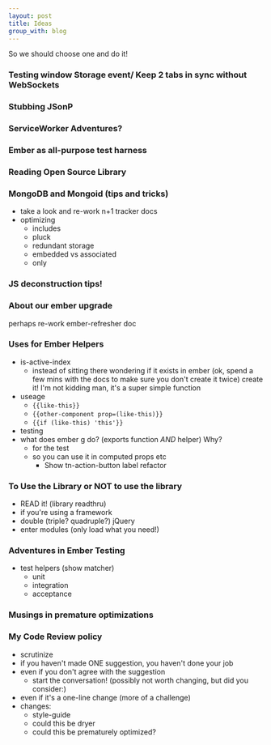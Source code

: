 ```yaml
---
layout: post
title: Ideas
group_with: blog
---
```


So we should choose one and do it!

### Testing window Storage event/ Keep 2 tabs in sync without WebSockets

### Stubbing JSonP

### ServiceWorker Adventures?

### Ember as all-purpose test harness

### Reading Open Source Library

### MongoDB and Mongoid (tips and tricks)
- take a look and re-work n+1 tracker docs
- optimizing
  + includes
  + pluck
  + redundant storage
  + embedded vs associated
  + only

### JS deconstruction tips!

### About our ember upgrade
perhaps re-work ember-refresher doc

### Uses for Ember Helpers
- is-active-index
  + instead of sitting there wondering if it exists in ember (ok, spend a few mins with the docs to make sure you don't create it twice) create it! I'm not kidding man, it's a super simple function
- useage 
  + `{{like-this}}` 
  + `{{other-component prop=(like-this)}}`
  + `{{if (like-this) 'this'}}`
- testing
- what does ember g do? (exports function _AND_ helper) Why?
  + for the test
  + so you can use it in computed props etc
    * Show tn-action-button label refactor

### To Use the Library or NOT to use the library
- READ it! (library readthru)
- if you're using a framework
- double (triple? quadruple?) jQuery
- enter modules (only load what you need!)

### Adventures in Ember Testing
- test helpers (show matcher)
  + unit
  + integration
  + acceptance

### Musings in premature optimizations

### My Code Review policy
- scrutinize
- if you haven't made ONE suggestion, you haven't done your job
- even if you don't agree with the suggestion
  + start the conversation! (possibly not worth changing, but did you consider:)
- even if it's a one-line change (more of a challenge)
- changes:
  + style-guide
  + could this be dryer
  + could this be prematurely optimized?
